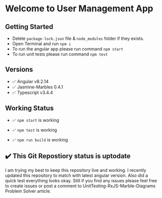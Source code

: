 # Welcome to User Management App

## Getting Started

- Delete `package-lock.json` file & `node_modules` folder if they exists.
- Open Terminal and run `npm i`
- To run the angular app please run command `npm start`
- To run unit tests please run command `npm test`

## Versions

- ✅ Angular v8.2.14
- ✅ Jasmine-Marbles 0.4.1
- ✅ Typescript v3.4.4

## Working Status

- ✅ `npm start` is working

- ✅ `npm test` is working

- ✅ `npm run build` is working

## ✔️ This Git Repostiory status is uptodate

I am trying my best to keep this repository live and working. I recently updated this repository to match with latest angular version. Also did a quick test everything looks okay. Still if you find any issues please feel free to create issues or post a comment to UnitTesting-RxJS-Marble-Diagrams Problem Solver article.
